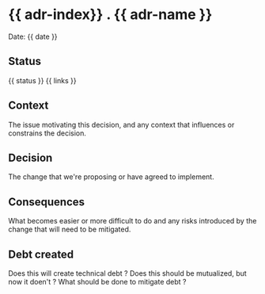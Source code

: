 # {{ adr-index}} . {{ adr-name }}

Date: {{ date }}

## Status

{{ status }}
{{ links }}

## Context

The issue motivating this decision, and any context that influences or constrains the decision.

## Decision

The change that we're proposing or have agreed to implement.

## Consequences

What becomes easier or more difficult to do and any risks introduced by the change that will need to be mitigated.

## Debt created

Does this will create technical debt ? Does this should be mutualized, but now it doen't ?
What should be done to mitigate debt ?
